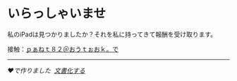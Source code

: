 # いらっしゃいませ

私のiPadは見つかりましたか？それを私に持ってきて報酬を受け取ります。

接触：[ｐぁねｔ８２＠おうｔぉおｋ。で](mailto:planet82@outlook.de)

* * *

_❤️で作りました  [文書化する](https://docsify.js.org/)_
